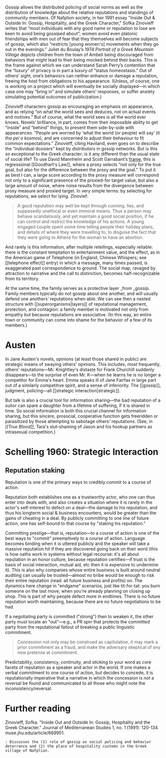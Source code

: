 Gossip allows the distributed policing of social norms as well as the distribution of knowledge about the relative reputations and standings of community members. Of Nafplion society, in her 1991 essay "Inside Out & Outside In: Gossip, Hospitality, and the Greek Character," Sofka Zinovieff writes that “most individuals with any good name or reputation to lose are keen to avoid being gossiped about”; women avoid even platonic friendships with men out of fear that they themselves will become subjects of gossip, which also “restricts [young women's] movements when they go out in the evenings.” Juliet du Boulay’s 1974 _Portrait of a Greek Mountain Village_ depicts children from the town of Ambeli being discouraged from behaviors that might lead to their being mocked behind their backs. This is the frame against which we can understand Sarah Perry’s contention that the “luxury” of privacy is in part a luxury of “status homeostasis.” Out of others’ sight, one’s behaviors can neither enhance or damage a reputation, freeing the host from obligations to his appearance. (Unless, of course, one is working on a project which will eventually be socially displayed—in which case one may “bring in” and simulate others’ responses, or suffer anxiety simulating potential outcomes of publicization.)

Zinovieff characters gossip as encouraging an emphasis on appearance, and as relying “on what the world sees and deduces, not on actual events and motives.” But of course, what the world sees is all the world ever knows. Novels’ brilliance, in part, comes from their impossible ability to get “inside” and “behind” things, to present them side-by-side with appearances. “People are worried by ‘what the world (or people) will say’ (_ti tha pei o kosmos_), and are concerned to adjust their behaviour to fit common expectations.” Zinovieff, citing Haviland, even goes on to describe the “individual dossiers” kept by distributors in gossip networks. But is this so exceptional to the Greek character; is it any different than the usual state of social life? To use David Mannheim and Scott Garrabant’s [frame](https://arxiv.org/pdf/1803.04585.pdf), this is regressional [[Goodhart's Law]], where a proxy selects “not only for the true goal, but also for the difference between the proxy and the goal.” To put it as best I can, a large score according to the proxy measure will correspond not only to a significant presence of the proxied-for target value, but also a large amount of noise, where noise results from the divergence between proxy measure and proxied target. In very simple terms: by selecting for reputations, we select for lying. Zinovief:

> A good reputation may well be kept through cunning, lies, and supposedly unethical or even immoral means. Thus a person may behave scandalously, and yet maintain a good social position, if he can control and restrict the knowledge of his actions. A young engaged couple spent some time telling people their holiday plans, and details of where they were travelling to, to disguise the fact that they were going to Athens for the woman to have an abortion.

And rarely is this information, after multiple retellings, especially reliable: there is the constant temptation to entertainment value, and the effect, as in the American game of Telephone (in England, Chinese Whispers; see [[telephone effect]] entry) in which a message, many times passed, is exaggerated past correspondence to ground. The social map, ravaged by attraction to narrative and the call to distinction, becomes half-recognizable from its territory.

At the same time, the family serves as a protective layer _from _gossip. Family members typically do not gossip about one another, and will usually defend one anothers’ reputations when able. We can see then a nested structure with [[superorganisms|layers]] of reputational management, protection, and contagion: a family member is motivated not only from empathy but because reputations are associative. (In this way, an entire town or community can come into shame for the behavior of a few of its members.)  

# Austen

In Jane Austen's novels, opinions (at least those shared in public) are strategic means of swaying others' opinions. This includes, most frequently, others' reputations—Mr. Knightley's distaste for Frank Churchill suddenly disappears—to the surprise of even Mr. K—when he learns he is no longer a competitor for Emma's heart. Emma speaks ill of Jane Fairfax in large part out of a similarly competitive spirit, and a sense of inferiority. The [[gossip]], judgment, policing—all [[strategic interaction|strategic]]. 

But talk is also a crucial tool for information sharing—the bad reputation of a suitor can spare a daughter from a lifetime of suffering, if it is shared in time. So social information is both this crucial channel for information sharing, but this sincere, prosocial, cooperative function gets freeridden or parasitized by those attempting to sabotage others' reputations. (See, in _[[True Blood]]_, Tara's slut-shaming of Jason and his hookup partners as intrasexual competition.)

# Schelling 1960: Strategic Interaction

## Reputation staking

Reputation is one of the primary ways to credibly commit to a course of action.

Reputation both establishes one as a trustworthy actor, who one can thus enter into deals with, and also creates a situation where it is rarely in the actor's self-interest to defect on a deal—the damage to his reputation, and thus his longterm social & business encounters, would be greater than the gains of cheating in a deal. By publicly committing to one line of future action, one has self-bound to that course by "staking his reputation."

Committing prestige—that is, reputation—to a course of action is one of the best ways to "commit" preemptively to a course of action. Language becomes binding when it is uttered publicly and the speaker will take a massive reputation hit if they are discovered going back on their word (this is how oaths work in systems without legal recourse: it's all about reputation in an honor culture, because reputation certifies—if trust is the basis of social interaction, mutual aid, etc then it is expensive to undermine it). This is also why companies whose entire business is built around neutral auditing can usually be trusted—almost no bribe would be enough to risk their entire reputation (read: all future business and profits) on. The dynamics here change in "endgame" scenarios, just like tit-for-tat: you burn someone on the last move, when you're already planning on closing up shop. This is part of why people defect more in endtimes. There is no future reputation worth maintaining, because there are no future negotiations to be had.

If a negotiating party is committed ("strong") then to weaken it, the other party must locate an "out"—e.g., a PR spin that protects the committed party from the reputational fallout of breaking a public linguistic commitment.

> Concession not only may be construed as capitulation, it may mark a prior commitment as a fraud, and make the adversary skeptical of any new pretense at commitment.

Predictability, consistency, continuity, and sticking to your word as core facets of reputation as a speaker and actor in the world. If one makes a verbal commitment to one course of action, but decides to concede, it is reputationally imperative that a narrative in which the concession is _not_ a reversal be found and communicated to all those who might note the inconsistency/reversal.

# Further reading

Zinovieff, Sofka. "Inside Out and Outside In: Gossip, Hospitality and the Greek Character." Journal of Mediterranean Studies 1, no. 1 (1991): 120-134. muse.jhu.edu/article/669951.

    : Discusses the (1) role of gossip as social policing and behavior deterrence and (2) the place of hospitality customs in the Greek village of Nafplion. 

